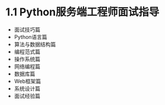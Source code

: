 # 1.1 Python服务端工程师面试指导

- 面试技巧篇
- Python语言篇
- 算法与数据结构篇
- 编程范式篇
- 操作系统篇
- 网络编程篇
- 数据库篇
- Web框架篇
- 系统设计篇
- 面试经验篇